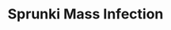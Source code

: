 ---
slug: sprunki-mass-infection
title: Sprunki Mass Infection
description: "Sprunki Mass Infection is an exciting online game. Play for free directly in your browser!"
icon: /images/popular_mods/Sprunki Mass Infection.png
url: https://wowtbc.net/sprunkin/mass-infection/index.html
previewImage: /images/popular_mods/Sprunki Mass Infection.png
type: popular mods

# SEO配置
seo:
  title: "Sprunki Mass Infection - Play Free Online Game | Fun Browser Games"
  description: "Sprunki Mass Infection - Play this fun online game for free in your browser. No download required!"
  ogImage: "/images/popular_mods/Sprunki Mass Infection.png"
  keywords: "sprunki-mass-infection, online game, browser game, free game, popular mods game, play online"

videoUrls:
  - https://www.youtube.com/embed/example1
  - https://www.youtube.com/embed/example2

whyPlay:
  title: "Why Play Sprunki Mass Infection?"
  items:
    - "Immersive Gameplay: Sprunki Mass Infection offers an engaging and immersive gaming experience that will keep you entertained for hours"
    - "Challenging Levels: Test your skills with increasingly difficult challenges and obstacles"
    - "Beautiful Graphics: Enjoy stunning visuals and smooth animations that bring the game world to life"
    - "Regular Updates: New content and features are added regularly to keep the game fresh and exciting"
    - "Free to Play: Experience all the fun without spending a penny"
    - "Community Features: Connect with other players, share strategies, and compete for high scores"
    - "Cross-Platform: Play on any device with a web browser, no downloads required"

features:
  title: "Key Features of Sprunki Mass Infection"
  image: "/images/popular_mods/Sprunki Mass Infection.png"
  items:
    - "Intuitive Controls: Easy to learn controls make Sprunki Mass Infection accessible for players of all skill levels"
    - "Multiple Game Modes: Enjoy various gameplay options that provide different challenges and experiences"
    - "Character Customization: Personalize your gaming experience with unique characters and items"
    - "Achievement System: Complete special tasks to earn rewards and recognition"
    - "Leaderboards: Compete with players worldwide and see who can achieve the highest scores"

characteristics:
  title: "Game Characteristics"
  image: "/images/popular_mods/Sprunki Mass Infection.png"
  items:
    - "Genre: Popular mods game with elements of strategy and skill"
    - "Difficulty: Suitable for both casual gamers and those seeking a challenge"
    - "Play Time: Quick sessions or extended gameplay, depending on your preference"
    - "Art Style: Vibrant and engaging visuals that enhance the gaming experience"
    - "Sound Design: Immersive audio that complements the gameplay perfectly"

info: "Sprunki Mass Infection is an exciting online game that offers players a unique and engaging gaming experience. With its intuitive controls, stunning visuals, and challenging gameplay, Sprunki Mass Infection provides hours of entertainment for players of all ages and skill levels. Whether you're looking for a quick gaming session during a break or an extended play session, Sprunki Mass Infection delivers an immersive experience that will keep you coming back for more. The game features multiple levels of increasing difficulty, ensuring that players are constantly challenged as they progress. With regular updates adding new content and features, Sprunki Mass Infection remains fresh and exciting, providing endless entertainment options for its growing community of players."

howToPlayIntro: "Welcome to Sprunki Mass Infection! This guide will walk you through the basics and help you master the game. Whether you're a beginner or looking to improve your skills, these tips and instructions will enhance your gaming experience."

howToPlaySteps:
  - title: "Getting Started"
    description: "Begin your Sprunki Mass Infection adventure by familiarizing yourself with the controls. Use your keyboard or mouse to navigate through the game interface. The tutorial will guide you through the basic mechanics and help you understand the objectives."
  - title: "Understanding the Objectives"
    description: "In Sprunki Mass Infection, your main goal is to progress through levels by completing specific objectives. Each level presents unique challenges that require different strategies and approaches."
  - title: "Mastering the Controls"
    description: "Practice using the controls to improve your precision and reaction time. Sprunki Mass Infection requires quick reflexes and strategic thinking to overcome obstacles and defeat opponents."
  - title: "Utilizing Power-ups"
    description: "Collect power-ups throughout the game to enhance your abilities and overcome difficult challenges. Each power-up offers unique advantages that can be crucial for success."
  - title: "Developing Strategies"
    description: "As you progress in Sprunki Mass Infection, develop effective strategies for different scenarios. Analyze patterns, anticipate challenges, and adapt your approach to maximize your performance."

faq:
  title: "Frequently Asked Questions about Sprunki Mass Infection"
  items:
    - question: "Is Sprunki Mass Infection free to play?"
      answer: "Yes, Sprunki Mass Infection is completely free to play directly in your web browser. No downloads or purchases are required to enjoy the full game experience."
    - question: "Can I play Sprunki Mass Infection on mobile devices?"
      answer: "Yes, Sprunki Mass Infection is optimized for both desktop and mobile play. You can enjoy the game on any device with a web browser and internet connection."
    - question: "Are there any in-game purchases?"
      answer: "While Sprunki Mass Infection is free to play, there may be optional in-game purchases available for cosmetic items or additional features that don't affect core gameplay."
    - question: "How often is Sprunki Mass Infection updated?"
      answer: "The developers regularly update Sprunki Mass Infection with new content, features, and improvements based on player feedback and game performance."
    - question: "Can I play Sprunki Mass Infection offline?"
      answer: "Currently, Sprunki Mass Infection requires an internet connection to play as it's a browser-based online game."
    - question: "Is Sprunki Mass Infection suitable for children?"
      answer: "Yes, Sprunki Mass Infection is designed to be family-friendly and suitable for players of all ages."
    - question: "How do I report bugs or issues?"
      answer: "If you encounter any problems while playing Sprunki Mass Infection, you can report them through the game's support page or contact the developers directly through their website."
    - question: "Still Have Questions?"
      answer: "If you have additional questions about Sprunki Mass Infection that aren't covered in this FAQ, please visit our support center or contact our customer service team for assistance."
---